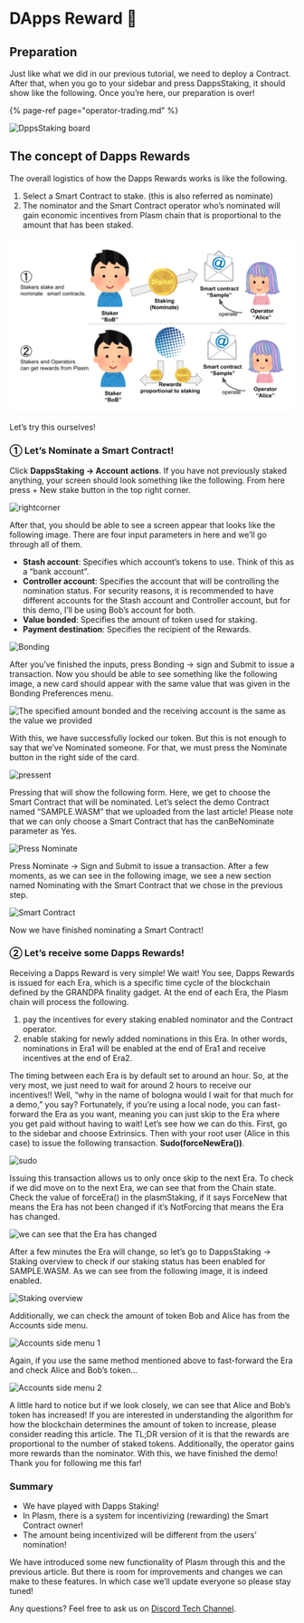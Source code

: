 # DApps Reward 🍦

## Preparation

Just like what we did in our previous tutorial, we need to deploy a Contract. After that, when you go to your sidebar and press DappsStaking, it should show like the following. Once you’re here, our preparation is over!

{% page-ref page="operator-trading.md" %}

![DppsStaking board](https://user-images.githubusercontent.com/6259384/77172548-775dd980-6b01-11ea-9c32-c360a6f09759.png)

## The concept of Dapps Rewards

The overall logistics of how the Dapps Rewards works is like the following.

1. Select a Smart Contract to stake. \(this is also referred as nominate\)   
2. The nominator and the Smart Contract operator who’s nominated will gain economic incentives from Plasm chain that is proportional to the amount that has been staked.

![](../.gitbook/assets/sukurnshotto-2020-05-30-160230png%20%281%29.png)

Let’s try this ourselves!

### ① Let’s Nominate a Smart Contract!

Click **DappsStaking -&gt; Account** **actions**. If you have not previously staked anything, your screen should look something like the following. From here press + New stake button in the top right corner.

![rightcorner](https://user-images.githubusercontent.com/6259384/77172540-762cac80-6b01-11ea-9215-053c0584f327.png)

After that, you should be able to see a screen appear that looks like the following image. There are four input parameters in here and we’ll go through all of them.

* **Stash account**: Specifies which account’s tokens to use. Think of this as a “bank account”.
* **Controller account**: Specifies the account that will be controlling the nomination status. For security reasons, it is recommended to have different accounts for the Stash account and Controller account, but for this demo, I’ll be using Bob’s account for both.
* **Value bonded**: Specifies the amount of token used for staking.
* **Payment destination**: Specifies the recipient of the Rewards.

![Bonding](https://user-images.githubusercontent.com/6259384/77172537-75941600-6b01-11ea-8a13-907d18ae8cf1.png)

After you’ve finished the inputs, press Bonding -&gt; sign and Submit to issue a transaction. Now you should be able to see something like the following image, a new card should appear with the same value that was given in the Bonding Preferences menu.

![The specified amount bonded and the receiving account is the same as the value we provided](https://user-images.githubusercontent.com/6259384/77172536-74fb7f80-6b01-11ea-970d-6f649ad28af8.png)

With this, we have successfully locked our token. But this is not enough to say that we’ve Nominated someone. For that, we must press the Nominate button in the right side of the card.

![pressent](https://user-images.githubusercontent.com/6259384/77172535-7462e900-6b01-11ea-8d94-06f8ffba6cb5.png)

Pressing that will show the following form. Here, we get to choose the Smart Contract that will be nominated. Let’s select the demo Contract named “SAMPLE.WASM” that we uploaded from the last article! Please note that we can only choose a Smart Contract that has the canBeNominate parameter as Yes.

![Press Nominate](https://user-images.githubusercontent.com/6259384/77172533-73ca5280-6b01-11ea-9a67-01357aa6f9eb.png)

Press Nominate -&gt; Sign and Submit to issue a transaction. After a few moments, as we can see in the following image, we see a new section named Nominating with the Smart Contract that we chose in the previous step.

![Smart Contract](https://user-images.githubusercontent.com/6259384/77172532-7331bc00-6b01-11ea-93df-6b7dd61fec66.png)

Now we have finished nominating a Smart Contract!

### ② Let’s receive some Dapps Rewards!

Receiving a Dapps Reward is very simple! We wait! You see, Dapps Rewards is issued for each Era, which is a specific time cycle of the blockchain defined by the GRANDPA finality gadget. At the end of each Era, the Plasm chain will process the following. 

1. pay the incentives for every staking enabled nominator and the Contract operator.   
2. enable staking for newly added nominations in this Era. In other words, nominations in Era1 will be enabled at the end of Era1 and receive incentives at the end of Era2. 

The timing between each Era is by default set to around an hour. So, at the very most, we just need to wait for around 2 hours to receive our incentives!! Well, “why in the name of bologna would I wait for that much for a demo,” you say? Fortunately, if you’re using a local node, you can fast-forward the Era as you want, meaning you can just skip to the Era where you get paid without having to wait! Let’s see how we can do this. First, go to the sidebar and choose Extrinsics. Then with your root user \(Alice in this case\) to issue the following transaction. **Sudo\(forceNewEra\(\)\)**.

![sudo](https://user-images.githubusercontent.com/6259384/77172531-7331bc00-6b01-11ea-98d4-8d132a91ee58.png)

Issuing this transaction allows us to only once skip to the next Era. To check if we did move on to the next Era, we can see that from the Chain state. Check the value of forceEra\(\) in the plasmStaking, if it says ForceNew that means the Era has not been changed if it’s NotForcing that means the Era has changed.

![we can see that the Era has changed](https://user-images.githubusercontent.com/6259384/77172529-72992580-6b01-11ea-88ef-cb9588cdf829.png)

After a few minutes the Era will change, so let’s go to DappsStaking -&gt; Staking overview to check if our staking status has been enabled for SAMPLE.WASM. As we can see from the following image, it is indeed enabled.

![Staking overview](https://user-images.githubusercontent.com/6259384/77172527-72008f00-6b01-11ea-9898-a07f8b1f2929.png)

Additionally, we can check the amount of token Bob and Alice has from the Accounts side menu.

![Accounts side menu 1](https://user-images.githubusercontent.com/6259384/77172525-7167f880-6b01-11ea-8198-6b13863c0f3c.png)

Again, if you use the same method mentioned above to fast-forward the Era and check Alice and Bob’s token…

![Accounts side menu 2](https://user-images.githubusercontent.com/6259384/77172516-6f059e80-6b01-11ea-8c73-0a0dd424a432.png)

A little hard to notice but if we look closely, we can see that Alice and Bob’s token has increased! If you are interested in understanding the algorithm for how the blockchain determines the amount of token to increase, please consider reading this article. The TL;DR version of it is that the rewards are proportional to the number of staked tokens. Additionally, the operator gains more rewards than the nominator. With this, we have finished the demo! Thank you for following me this far!

### Summary <a id="summary"></a>

* We have played with Dapps Staking!
* In Plasm, there is a system for incentivizing \(rewarding\) the Smart Contract owner!
* The amount being incentivized will be different from the users’ nomination!

We have introduced some new functionality of Plasm through this and the previous article. But there is room for improvements and changes we can make to these features. In which case we’ll update everyone so please stay tuned!

Any questions? Feel free  to ask us on [Discord Tech Channel](https://discord.gg/Z3nC9U4).


